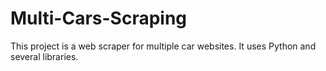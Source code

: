 # Multi-Cars-Scraping
This project is a web scraper for multiple car websites. It uses Python and several libraries.
